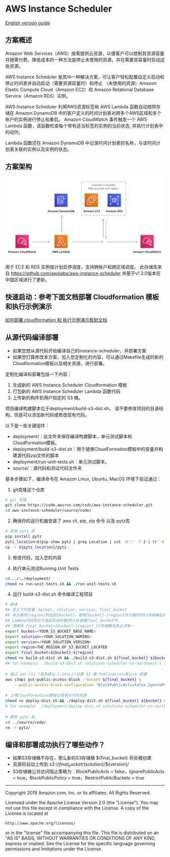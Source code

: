 # AWS Instance Scheduler

[English version guide](README-en.md)

## 方案概述
Amazon Web Services（AWS）按需提供云资源，以便客户可以控制其资源容量并随需付费。降低成本的一种方法是停止未使用的资源，并在需要其容量时启动这些资源。

AWS Instance Scheduler 是其中一种解决方案，可让客户轻松配置自定义启动和停止时间表并自动启动（需要资源容量时）和停止
（未使用的资源）Amazon Elastic Compute Cloud（Amazon EC2）和 Amazon Relational Database Service（Amazon RDS）实例。

AWS Instance Scheduler 利用AWS资源标签和 AWS Lambda 函数自动按照存储在 Amazon DynamoDB 中的客户定义的时间计划表对跨多个AWS区域和多个账户的实例进行停止和重启。 Amazon CloudWatch 事件触发一个 AWS Lambda 函数，该函数检查每个带有适当标签的实例的当前状态, 并执行计划表中的动作。

Lambda 函数还在 Amazon DynamoDB 中记录时间计划表的名称，与该时间计划表关联的实例以及实例的状态。

## 方案架构

![](resource/images/instance-scheduler-architecture.png)

用于 EC2 和 RDS 实例按计划启停调度，支持跨帐户和跨区域调度。
此存储库来自 https://github.com/awslabs/aws-instance-scheduler 并基于v1.3.0版本在中国区域进行了更新。 

## 快速启动：参考下面文档部署 Cloudformation 模板和执行示例演示

[如何部署 cloudformation 和 执行示例演示帮助文档](Testing.md)


## 从源代码编译部署
- 如果您想从源代码开始编译自己的instance-scheduler，并部署方案
- 如果您打算修改本方案，加入您定制化的内容，可以通过Makefile生成的新的Cloudformation模板以及相关资源，进行部署。

定制化编译和部署包括一下内容：
1. 生成新的 AWS Instance Scheduler Cloudformation 模板
2. 打包新的 AWS Instance Scheduler Lambda 函数代码
3. 上传新的构件到用户指定的 S3 桶。

项目编译构建脚本位于deployment/build-s3-dist.sh。 请不要修改项目的目录结构，但是可以添加新代码或修改现有代码。

以下是一些关键组件：

- deployment/：此文件夹保存编译构建脚本，单元测试脚本和CloudFormation模板。
- deployment/build-s3-dist.sh：用于替换CloudFormation模板中的变量并构建源代码zip文件的脚本
- deployment/run-unit-tests.sh：单元测试脚本。
- source/：源代码和测试代码文件夹

基本步骤如下，编译命令在 Amazon Linux, Ubuntu, MacOS 环境下验证通过：

1. git克隆这个仓库
```bash
# git 克隆
git clone https://code.awsrun.com/csdc/aws-instance-scheduler.git
cd aws-instance-scheduler/source/code/
```

2. 确保你的运行机器安装了 aws cli, pip, zip 命令 以及 pytz库
```bash
# 安装 pytz 库
pip install pytz
pytz_location=$(pip show pytz | grep Location | cut -d':' -f 2 | tr -d " ")
cp -r ${pytz_location}/pytz .
```
3. 修改代码，加入您的内容

4. 执行单元测试Running Unit Tests
```bash
cd ../../deployment/
chmod +x run-unit-tests.sh && ./run-unit-tests.sh
```

4. 运行 build-s3-dist.sh 命令编译工程项目
```bash
# 编译
## 定义下列变量：bucket, solution, version, final_bucket
## 本方案将[region]附加到[bucket]，使用[bucket]-[region]作为最终的S3存储桶名称 final_bucket。 
## Lambda代码将位于指定区域的最终S3存储桶final_bucket中。
## 请确保 final_bucket=[bucket]-[region] S3存储桶名称必须唯一
export bucket=<YOUR_S3_BUCKET_BASE_NAME> 
export solution=<YOUR_SOLUTION_NAMING>
export version=<YOUR_SOLUTION_VERSION>
export region=THE_REGION_OF_S3_BUCKET_LOCATED
export final_bucket=${bucket}-${region}
chmod +x build-s3-dist.sh && ./build-s3-dist.sh ${final_bucket} ${bucket} ${solution} ${version}
## for example: ./build-s3-dist.sh solutions-scheduler-cn-northwest-1 solutions-scheduler aws-instance-scheduler v1.3.0

# 通过 aws cli (版本建议 1.18以上)设置 S3 桶 PublicAccessBlock 配置
aws s3api put-public-access-block --bucket ${final_bucket} \
    --public-access-block-configuration "BlockPublicAcls=false,IgnorePublicAcls=true,BlockPublicPolicy=true,RestrictPublicBuckets=true" --region ${region}

# 上传Cloudformation模板以及相关代码资源
chmod +x deploy-dist.sh && ./deploy-dist.sh ${final_bucket} ${bucket} ${solution} ${version} ${region}
# for example: ./deployment/deploy-dist.sh solutions-scheduler-cn-northwest-1 solutions-scheduler aws-instance-scheduler v1.3.0 cn-northwest-1

# 删除 pytz 库
cd ../source/code/
rm -r pytz/
```

## 编译和部署成功执行了哪些动作？
- 如果S3存储桶不存在，那么新的S3存储桶 ${final_bucket} 将会被创建
- 资源将自动上传到 s3://${final_bucket}/${solution}/${version}/
- S3存储桶公共访问阻止策略为：BlockPublicAcls = false，IgnorePublicAcls = true，BlockPublicPolicy = true，RestrictPublicBuckets = true

***

Copyright 2019 Amazon.com, Inc. or its affiliates. All Rights Reserved.

Licensed under the Apache License Version 2.0 (the "License"). You may not use this file except in compliance with the License. A copy of the License is located at

    http://www.apache.org/licenses/

or in the "license" file accompanying this file. This file is distributed on an "AS IS" BASIS, WITHOUT WARRANTIES OR CONDITIONS OF ANY KIND, express or implied. See the License for the specific language governing permissions and limitations under the License.
